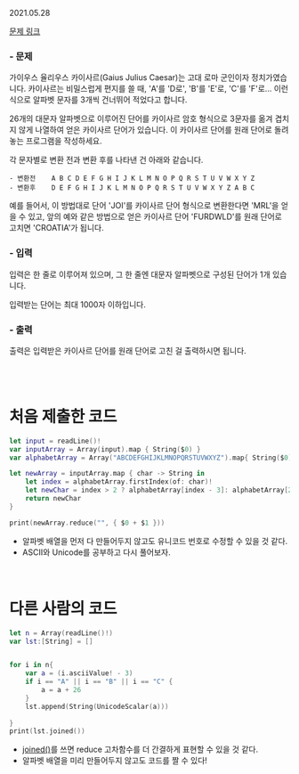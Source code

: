 2021.05.28

[문제 링크](https://www.acmicpc.net/problem/5598)

### - 문제
가이우스 율리우스 카이사르(Gaius Julius Caesar)는 고대 로마 군인이자 정치가였습니다. 카이사르는 비밀스럽게 편지를 쓸 때, 'A'를 'D로', 'B'를 'E'로, 'C'를 'F'로... 이런 식으로 알파벳 문자를 3개씩 건너뛰어 적었다고 합니다. <br>

26개의 대문자 알파벳으로 이루어진 단어를 카이사르 암호 형식으로 3문자를 옮겨 겹치지 않게 나열하여 얻은 카이사르 단어가 있습니다. 이 카이사르 단어를 원래 단어로 돌려놓는 프로그램을 작성하세요. <br>

각 문자별로 변환 전과 변환 후를 나타낸 건 아래와 같습니다.
```
- 변환전    A B C D E F G H I J K L M N O P Q R S T U V W X Y Z 
- 변환후    D E F G H I J K L M N O P Q R S T U V W X Y Z A B C
```

예를 들어서, 이 방법대로 단어 'JOI'를 카이사르 단어 형식으로 변환한다면 'MRL'을 얻을 수 있고, 앞의 예와 같은 방법으로 얻은 카이사르 단어 'FURDWLD'를 원래 단어로 고치면 'CROATIA'가 됩니다.

### - 입력
입력은 한 줄로 이루어져 있으며, 그 한 줄엔 대문자 알파벳으로 구성된 단어가 1개 있습니다. <br>

입력받는 단어는 최대 1000자 이하입니다.

### - 출력
출력은 입력받은 카이사르 단어를 원래 단어로 고친 걸 출력하시면 됩니다.

<br>
<br>

# 처음 제출한 코드
```swift
let input = readLine()!
var inputArray = Array(input).map { String($0) }
var alphabetArray = Array("ABCDEFGHIJKLMNOPQRSTUVWXYZ").map{ String($0) }

let newArray = inputArray.map { char -> String in
    let index = alphabetArray.firstIndex(of: char)!
    let newChar = index > 2 ? alphabetArray[index - 3]: alphabetArray[23 + index]
    return newChar
}

print(newArray.reduce("", { $0 + $1 }))
```

- 알파벳 배열을 먼저 다 만들어두지 않고도 유니코드 번호로 수정할 수 있을 것 같다.
- ASCII와 Unicode를 공부하고 다시 풀어보자.

<br>

# 다른 사람의 코드
```swift
let n = Array(readLine()!)
var lst:[String] = []


for i in n{
    var a = (i.asciiValue! - 3)
    if i == "A" || i == "B" || i == "C" {
        a = a + 26
    }
    lst.append(String(UnicodeScalar(a)))
    
}
print(lst.joined())
```

- [joined()](https://developer.apple.com/documentation/swift/array/2945737-joined)를 쓰면 reduce 고차함수를 더 간결하게 표현할 수 있을 것 같다.
- 알파벳 배열을 미리 만들어두지 않고도 코드를 짤 수 있다!